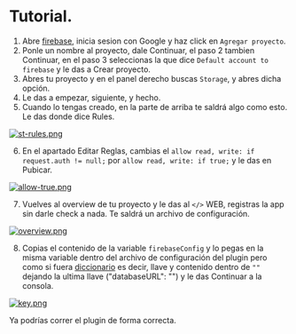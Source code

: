 # Tutorial.

1. Abre [firebase](https://console.firebase.google.com/u/0/), inicia sesion con Google y haz click en `Agregar proyecto`.
2. Ponle un nombre al proyecto, dale Continuar, el paso 2 tambien Continuar, en el paso 3 seleccionas la que dice `Default account to firebase` y le das a Crear proyecto.
3. Abres tu proyecto y en el panel derecho buscas `Storage`, y abres dicha opción.
4. Le das a empezar, siguiente, y hecho. 
5. Cuando lo tengas creado, en la parte de arriba te saldrá algo como esto. Le das donde dice Rules.

[![st-rules.png](https://i.postimg.cc/3r9Rp1qc/st-rules.png)](https://postimg.cc/w3ygYXgX)

6. En el apartado Editar Reglas, cambias el `allow read, write: if request.auth != null;` por `allow read, write: if true;` y le das en Pubicar.

[![allow-true.png](https://i.postimg.cc/VLpzBVWD/allow-true.png)](https://postimg.cc/qzcfpQY3)

7. Vuelves al overview de tu proyecto y le das al `</>` WEB, registras la app sin darle check a nada. Te saldrá un archivo de configuración.

[![overview.png](https://i.postimg.cc/9Xk6vqwf/overview.png)](https://postimg.cc/w3h4NMVK)

8. Copias el contenido de la variable `firebaseConfig` y lo pegas en la misma variable dentro del archivo de configuración del plugin pero como si fuera [diccionario](https://youtube.com/clip/Ugkxc8d-DNlt49jpA5VZ0sw9pmpYBv2ZX1xx) es decir, llave y contenido dentro de `""` dejando la ultima llave ("databaseURL": "") y le das Continuar a la consola.

[![key.png](https://i.postimg.cc/76jyMCgb/key.png)](https://postimg.cc/G8PNbmg1)

Ya podrías correr el plugin de forma correcta.
